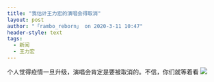 ```yaml
---
title: "我估计王力宏的演唱会得取消"
layout: post
author: "「rambo_reborn」 on 2020-3-11 10:47"
header-style: text
tags:
  - 新闻
  - 王力宏
---
```


<head></head>
<body>
  个人觉得疫情一旦升级，演唱会肯定是要被取消的。不信，你们就等着看
 <img src="https://bbs.boniu123.cc/static/image/smiley/4yangcong/29.gif" smilieid="456">
 <br>
</body>


